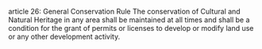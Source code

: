 article 26: General Conservation Rule
The conservation of Cultural and Natural Heritage in any area shall be maintained at all times and shall be a condition for the grant of permits or licenses to develop or modify land use or any other development activity.
<ul>
</ul>